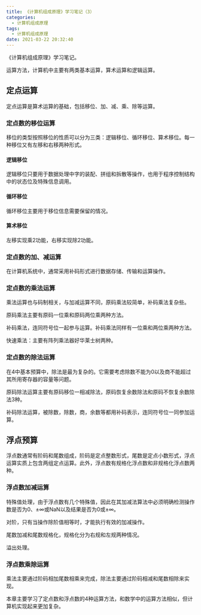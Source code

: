 ```yaml
---
title: 《计算机组成原理》学习笔记（3）
categories:
  - 计算机组成原理
tags:
  - 计算机组成原理
date: 2021-03-22 20:32:40
---
```


《计算机组成原理》学习笔记。

运算方法，计算机中主要有两类基本运算，算术运算和逻辑运算。

<!-- more -->

## 定点运算

定点运算是算术运算的基础，包括移位、加、减、乘、除等运算。

### 定点数的移位运算

移位的类型按照移位的性质可以分为三类：逻辑移位、循环移位、算术移位。每一种移位又有左移和右移两种形式。

#### 逻辑移位

逻辑移位只要用于数据处理中字的装配、拼组和拆散等操作，也用于程序控制结构中的状态位及特殊信息调用。

#### 循环移位

循环移位主要用于移位信息需要保留的情况。

#### 算术移位

左移实现乘2功能，右移实现除2功能。

### 定点数的加、减运算

在计算机系统中，通常采用补码形式进行数据存储、传输和运算操作。

### 定点数的乘法运算

乘法运算也与码制相关，与加减运算不同，原码乘法较简单，补码乘法复杂些。

原码乘法主要有原码一位乘和原码两位乘两种方法。

补码乘法，连同符号位一起参与运算。补码乘法同样有一位乘和两位乘两种方法。

快速乘法：主要有阵列乘法器好华莱士树两种。

### 定点数的除法运算

在4中基本预算中，除法是最为复杂的。它需要考虑除数不能为0以及商不能超过其所用寄存器的容量等问题。

原码除法运算主要有原码移位一相减除法，原码恢复余数除法和原码不恢复余数除法3种。

补码除法运算，被除数，除数，商，余数等都用补码表示，连同符号位一同参加运算。

## 浮点预算

浮点数通常有阶码和尾数组成，阶码是定点整数形式，尾数是定点小数形式，浮点运算实质上包含两组定点运算。此外，浮点数有规格化浮点数和非规格化浮点数两种。

### 浮点数加减运算

特殊值处理，由于浮点数有几个特殊值，因此在其加减法算法中必须明确检测操作数是否为0、±∞或NaN以及结果是否为0或±∞。

对阶，只有当操作除阶值相等时，才能执行有效的加减操作。

尾数加减和尾数规格化，规格化分为右规和左规两种情况。

溢出处理。

### 浮点数乘除运算

乘法主要通过阶码相加尾数相乘来完成，除法主要通过阶码相减和尾数相除来实现。

本章主要学习了定点数和浮点数的4种运算方法，和数学中的运算方法相似，但计算机实现起来更加复杂。